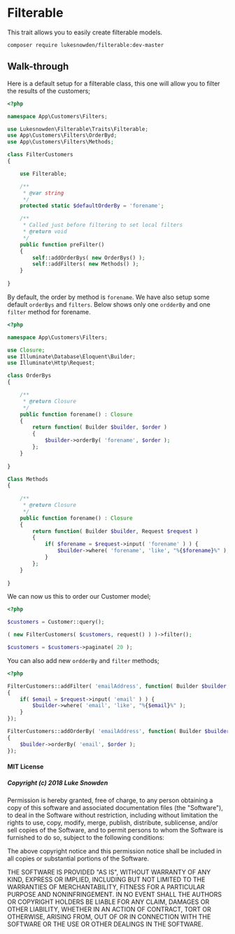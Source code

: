 # Filterable

This trait allows you to easily create filterable models.

```cli
composer require lukesnowden/filterable:dev-master
```

## Walk-through

Here is a default setup for a filterable class, this one will allow you to filter the results of the customers;

```php
<?php

namespace App\Customers\Filters;

use Lukesnowden\Filterable\Traits\Filterable;
use App\Customers\Filters\OrderByd;
use App\Customers\Filters\Methods;

class FilterCustomers
{

    use Filterable;

    /**
     * @var string
     */
    protected static $defaultOrderBy = 'forename';

    /**
     * Called just before filtering to set local filters
     * @return void
     */
    public function preFilter()
    {
        self::addOrderBys( new OrderBys() );
        self::addFilters( new Methods() );
    }
    
}
```

By default, the order by method is `forename`. We have also setup some default `orderBys` and `filters`. 
Below shows only one `ordderBy` and one `filter` method for forename.

```php
<?php

namespace App\Customers\Filters;

use Closure;
use Illuminate\Database\Eloquent\Builder;
use Illuminate\Http\Request;

class OrderBys
{

    /**
     * @return Closure
     */
    public function forename() : Closure
    {
        return function( Builder $builder, $order )
        {
            $builder->orderBy( 'forename', $order );
        };
    }
    
}

Class Methods
{
    
    /**
     * @return Closure
     */
    public function forename() : Closure
    {
        return function( Builder $builder, Request $request )
        {
            if( $forename = $request->input( 'forename' ) ) {
                $builder->where( 'forename', 'like', "%{$forename}%" );
            }
        };
    }
    
}
```

We can now us this to order our Customer model;

```php
<?php 

$customers = Customer::query();

( new FilterCustomers( $customers, request() ) )->filter();

$customers = $customers->paginate( 20 );
```

You can also add new `ordderBy` and `filter` methods;

```php
<?php

FilterCustomers::addFilter( 'emailAddress', function( Builder $builder, Request $request ) 
{
    if( $email = $request->input( 'email' ) ) {
        $builder->where( 'email', 'like', "%{$email}%" );
    }
});

FilterCustomers::addOrderBy( 'emailAddress', function( Builder $builder, $order ) 
{
    $builder->orderBy( 'email', $order );
});
```


#### MIT License

##### Copyright (c) 2018 Luke Snowden

Permission is hereby granted, free of charge, to any person obtaining a copy
of this software and associated documentation files (the "Software"), to deal
in the Software without restriction, including without limitation the rights
to use, copy, modify, merge, publish, distribute, sublicense, and/or sell
copies of the Software, and to permit persons to whom the Software is
furnished to do so, subject to the following conditions:

The above copyright notice and this permission notice shall be included in all
copies or substantial portions of the Software.

THE SOFTWARE IS PROVIDED "AS IS", WITHOUT WARRANTY OF ANY KIND, EXPRESS OR
IMPLIED, INCLUDING BUT NOT LIMITED TO THE WARRANTIES OF MERCHANTABILITY,
FITNESS FOR A PARTICULAR PURPOSE AND NONINFRINGEMENT. IN NO EVENT SHALL THE
AUTHORS OR COPYRIGHT HOLDERS BE LIABLE FOR ANY CLAIM, DAMAGES OR OTHER
LIABILITY, WHETHER IN AN ACTION OF CONTRACT, TORT OR OTHERWISE, ARISING FROM,
OUT OF OR IN CONNECTION WITH THE SOFTWARE OR THE USE OR OTHER DEALINGS IN THE
SOFTWARE.
